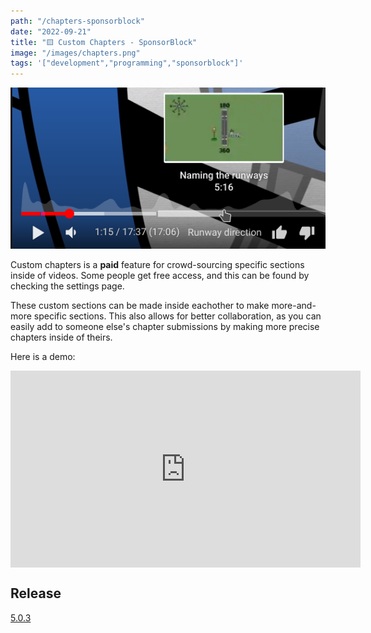 ```yaml
---
path: "/chapters-sponsorblock"
date: "2022-09-21"
title: "🟨 Custom Chapters - SponsorBlock"
image: "/images/chapters.png"
tags: '["development","programming","sponsorblock"]'
---
```


![Chapters](/images/chapters.png)

Custom chapters is a **paid** feature for crowd-sourcing specific sections inside of videos. Some people get free access, and this can be found by checking the settings page.

These custom sections can be made inside eachother to make more-and-more specific sections. This also allows for better collaboration, as you can easily add to someone else's chapter submissions by making more precise chapters inside of theirs.

Here is a demo:

<iframe align="center" width="560" height="315" src="https://www.youtube-nocookie.com/embed/H_mP7bpbA_c?modestbranding=1&rel=0" title="Demo Video"
    frameborder="0" allow="autoplay; clipboard-write; encrypted-media; picture-in-picture"
    allowfullscreen>
</iframe>

## Release

[5.0.3](https://github.com/ajayyy/SponsorBlock/releases/tag/5.0.3)
